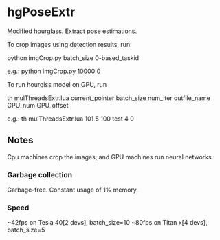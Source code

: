 # hgPoseExtr
Modified hourglass. Extract pose estimations.

To crop images using detection results, run:

python imgCrop.py batch_size 0-based_taskid

e.g.: python imgCrop.py 10000 0

To run hourglss model on GPU, run

th mulThreadsExtr.lua current_pointer batch_size num_iter outfile_name GPU_num GPU_offset

e.g.:  th mulThreadsExtr.lua 101 5 100 test 4 0

## Notes
Cpu machines crop the images, and GPU machines run neural networks.

### Garbage collection
Garbage-free. Constant usage of 1% memory.

### Speed
~42fps on Tesla 40[2 devs], batch_size=10
~80fps on Titan x[4 devs], batch_size=5
